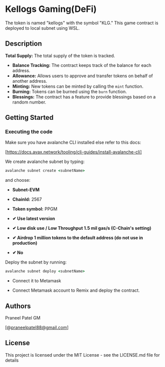 # Kellogs Gaming(DeFi)

 The token is named "kellogs" with the symbol "KLG." This game contract is deployed to local subnet using WSL.

## Description

**Total Supply:** The total supply of the token is tracked.
- **Balance Tracking:** The contract keeps track of the balance for each address.
- **Allowance:** Allows users to approve and transfer tokens on behalf of another address.
- **Minting:** New tokens can be minted by calling the `mint` function.
- **Burning:** Tokens can be burned using the `burn` function.
- **Blessings:** The contract has a feature to provide blessings based on a random number.

 ## Getting Started
 
 ### Executing the code
 
Make sure you have avalanche CLI installed else refer to this docs:
 
[https://docs.avax.network/tooling/cli-guides/install-avalanche-cli]

We create avalanche subnet by typing:

```cmd
avalanche subnet create <subnetName>
```

and choose:

- **Subnet-EVM**

- **ChainId:** 2567

- **Token symbol:** PPGM

- **✔ Use latest version**
- **✔ Low disk use    / Low Throughput    1.5 mil gas/s (C-Chain's setting)**
- **✔ Airdrop 1 million tokens to the default address (do not use in production)**
- **✔ No**

Deploy the subnet by running:

```cmd
avalanche subnet deploy <subnetName>
```

- Connect it to Metamask

- Connect Metamask account to Remix and deploy the contract.
 
 ## Authors
 
 Praneel Patel GM
 
 [@praneelpatel88@gmail.com]
 
 ## License
 
 This project is licensed under the MIT License - see the LICENSE.md file for details
 
 
